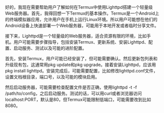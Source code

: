 好的，我现在需要帮助用户了解如何在Termux中使用Lighttpd搭建一个轻量级Web服务器。首先，我得回想一下Termux的基本操作。Termux是一个Android上的终端模拟器应用，允许用户在手机上运行Linux环境。所以用户可能想在他们的Android设备上快速部署一个Web服务器，可能用于本地开发或者临时分享文件。

接下来，Lighttpd是一个轻量级的Web服务器，适合资源有限的环境，比如手机。用户可能需要步骤指导，包括安装Termux、更新系统、安装Lighttpd、配置、启动服务、测试以及可能的进阶配置。

首先，安装Termux，用户可能已经安装了，但可能需要确认。然后更新包列表和升级现有包，这通常用pkg update和pkg upgrade。接着安装Lighttpd，应该用pkg install lighttpd。安装完成后，可能需要配置，比如修改lighttpd.conf文件，设置文档根目录，端口号，以及可能的模块启用。

然后启动服务器，可能需要检查配置文件是否正确，使用lighttpd -t -f /path/to/config，之后启动服务。测试的话，可以用curl或者浏览器访问localhost:PORT，默认是80，但Termux可能限制低端口，可能需要改到比如8080。



